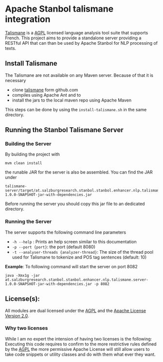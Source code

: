 Apache Stanbol talismane integration
================

[Talismane](https://github.com/urieli/talismane) is a [AGPL](http://www.fsf.org/licenses/agpl.html) licensed language analysis tool suite that supports French. This project aims to provide a standalone server providing a RESTful API that can than be used by Apache Stanbol for NLP processing of texts.

## Install Talismane

The Talismane are not available on any Maven server. Because of that it is necessary

* clone [talismane](https://github.com/urieli/talismane) form github.com
* compiles using Apache Ant and to
* install  the jars to the local maven repo using Apache Maven

This steps can be done by using the `install-talismane.sh` in the same directory.

## Running the Stanbol Talismane Server

### Building the Server

By building the project with

    mvm clean install
    
the runable JAR for the server is also be assembled. You can find the JAR under

    talismane-server/target/at.salzburgresearch.stanbol.stanbol.enhancer.nlp.talismane.server-1.0.0-SNAPSHOT-jar-with-dependencies.jar

Before running the server you should copy this jar file to an dedicated directory.

### Running the Server

The server supports the following command line parameters

* `-h --help` : Prints an help screen similar to this documentation
* `-p --port {port}`: the port (default 8080)
* `-t --analyser-threads {analyzer-thread}`: The size of the thread pool used for Talismane to tokenize and POS tag sentences (default: 10)

__Example__: To following command will start the server on port 8082

    java -Xmx1g -jar at.salzburgresearch.stanbol.stanbol.enhancer.nlp.talismane.server-1.0.0-SNAPSHOT-jar-with-dependencies.jar -p 8082


License(s):
-----------

All modules are dual licensed under the [AGPL](http://www.fsf.org/licenses/agpl.html) and the [Apache License Version 2.0](LICENSE).

### Why two licenses

While I am no expert the intension of having two licenses is the following: Executing this code requires to confirm to the more restrictive rules defined by the [AGPL](http://www.fsf.org/licenses/agpl.html) the more permissive Apache License will still allow users to take code snippets or utility classes and do with them what ever they want.